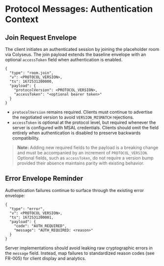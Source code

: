 # Protocol Messages: Authentication Context

## Join Request Envelope

The client initiates an authenticated session by joining the placeholder room via Colyseus. The join payload extends the baseline envelope with an optional `accessToken` field when authentication is enabled.

```jsonc
{
  "type": "room.join",
  "v": <PROTOCOL_VERSION>,
  "ts": 1672531200000,
  "payload": {
    "protocolVersion": <PROTOCOL_VERSION>,
    "accessToken": "<optional bearer token>"
  }
}
```

- `protocolVersion` remains required. Clients must continue to advertise the negotiated version to avoid `VERSION_MISMATCH` rejections.
- `accessToken` is optional at the protocol level, but required whenever the server is configured with MSAL credentials. Clients should omit the field entirely when authentication is disabled to preserve backwards compatibility.

> **Note:** Adding new required fields to the payload is a breaking change and must be accompanied by an increment of `PROTOCOL_VERSION`. Optional fields, such as `accessToken`, do not require a version bump provided their absence maintains parity with existing behavior.

## Error Envelope Reminder

Authentication failures continue to surface through the existing error envelope:

```jsonc
{
  "type": "error",
  "v": <PROTOCOL_VERSION>,
  "ts": 1672531200001,
  "payload": {
    "code": "AUTH_REQUIRED",
    "message": "AUTH_REQUIRED: <reason>"
  }
}
```

Server implementations should avoid leaking raw cryptographic errors in the `message` field. Instead, map failures to standardized reason codes (see FR-005) for client display and analytics.

